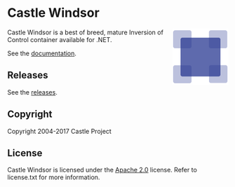 # Castle Windsor

<img align="right" src="docs/images/windsor-logo.png">

Castle Windsor is a best of breed, mature Inversion of Control container available for .NET.

See the [documentation](docs/README.md).

## Releases

See the [releases](https://github.com/castleproject/Windsor/releases).

## Copyright

Copyright 2004-2017 Castle Project

## License

Castle Windsor is licensed under the [Apache 2.0](http://opensource.org/licenses/Apache-2.0) license. Refer to license.txt for more information.